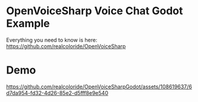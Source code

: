 # OpenVoiceSharp Voice Chat Godot Example

Everything you need to know is here: https://github.com/realcoloride/OpenVoiceSharp

# Demo

https://github.com/realcoloride/OpenVoiceSharpGodot/assets/108619637/6d7da954-fd32-4d26-85e2-d5fff8e9e540

